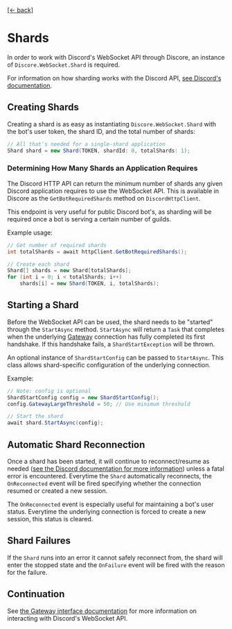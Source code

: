 [[← back]](./README.md)

# Shards

In order to work with Discord's WebSocket API through Discore, an instance of `Discore.WebSocket.Shard` is required.

For information on how sharding works with the Discord API, [see Discord's documentation](https://discordapp.com/developers/docs/topics/gateway#sharding).

## Creating Shards

Creating a shard is as easy as instantiating `Discore.WebSocket.Shard` with the bot's user token, the shard ID, and the total number of shards:

```csharp
// All that's needed for a single-shard application
Shard shard = new Shard(TOKEN, shardId: 0, totalShards: 1);
```

### Determining How Many Shards an Application Requires
The Discord HTTP API can return the minimum number of shards any given Discord application requires to use the WebSocket API. This is available in Discore as the `GetBotRequiredShards` method on `DiscordHttpClient`.

This endpoint is very useful for public Discord bot's, as sharding will be required once a bot is serving a certain number of guilds.

Example usage:

```csharp
// Get number of required shards
int totalShards = await httpClient.GetBotRequiredShards();

// Create each shard
Shard[] shards = new Shard[totalShards];
for (int i = 0; i < totalShards; i++)
    shards[i] = new Shard(TOKEN, i, totalShards);
```

## Starting a Shard
Before the WebSocket API can be used, the shard needs to be "started" through the `StartAsync` method. `StartAsync` will return a `Task` that completes when the underlying [Gateway](https://discordapp.com/developers/docs/topics/gateway) connection has fully completed its first handshake. If this handshake fails, a `ShardStartException` will be thrown.

An optional instance of `ShardStartConfig` can be passed to `StartAsync`. This class allows shard-specific configuration of the underlying connection.

Example:
```csharp
// Note: config is optional
ShardStartConfig config = new ShardStartConfig();
config.GatewayLargeThreshold = 50; // Use minimum threshold

// Start the shard
await shard.StartAsync(config);
```

## Automatic Shard Reconnection
Once a shard has been started, it will continue to reconnect/resume as needed ([see the Discord documentation for more information](https://discordapp.com/developers/docs/topics/gateway#resuming)) unless a fatal error is encountered. Everytime the `Shard` automatically reconnects, the `OnReconnected` event will be fired specifying whether the connection resumed or created a new session.

The `OnReconnected` event is especially useful for maintaining a bot's user status. Everytime the underlying connection is forced to create a new session, this status is cleared.

## Shard Failures
If the `Shard` runs into an error it cannot safely reconnect from, the shard will enter the stopped state and the `OnFailure` event will be fired with the reason for the failure.

## Continuation
See [the Gateway interface documentation](./Gateway-Interface) for more information on interacting with Discord's WebSocket API.